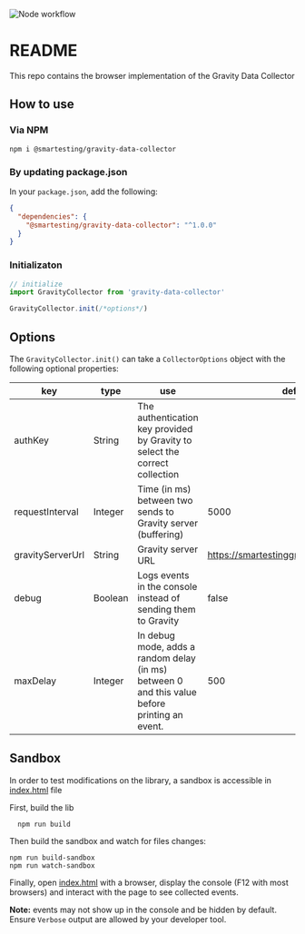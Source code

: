 ![Node workflow](https://github.com/Smartesting/gravity-data-collector/actions/workflows/node.js.yml/badge.svg)

# README

This repo contains the browser implementation of the Gravity Data Collector

## How to use

### Via NPM

```console
npm i @smartesting/gravity-data-collector
```

### By updating package.json

In your `package.json`, add the following:

```json
{
  "dependencies": {
    "@smartesting/gravity-data-collector": "^1.0.0"
  }
}
```

### Initializaton

```typescript
// initialize
import GravityCollector from 'gravity-data-collector'

GravityCollector.init(/*options*/)
```

## Options

The `GravityCollector.init()` can take a `CollectorOptions` object with the following optional properties:

| key              | type    | use                                                                                           | default value                                  |
| ---------------- | ------- | --------------------------------------------------------------------------------------------- | ---------------------------------------------- |
| authKey          | String  | The authentication key provided by Gravity to select the correct collection                   |                                                |
| requestInterval  | Integer | Time (in ms) between two sends to Gravity server (buffering)                                  | 5000                                           |
| gravityServerUrl | String  | Gravity server URL                                                                            | https://smartestinggravityserver.herokuapp.com |
| debug            | Boolean | Logs events in the console instead of sending them to Gravity                                 | false                                          |
| maxDelay         | Integer | In debug mode, adds a random delay (in ms) between 0 and this value before printing an event. | 500                                            |

## Sandbox

In order to test modifications on the library, a sandbox is accessible in [index.html](sample/index.html) file

First, build the lib

```shell
  npm run build
```

Then build the sandbox and watch for files changes:

```shell
npm run build-sandbox
npm run watch-sandbox
```

Finally, open [index.html](sample/index.html) with a browser, display the console (F12 with most browsers) and interact with
the page to see collected events.

**Note:** events may not show up in the console and be hidden by default. Ensure `Verbose` output are allowed by your developer tool.
